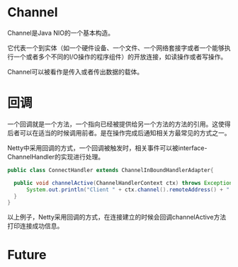 # Channel
Channel是Java NIO的一个基本构造。

它代表一个到实体（如一个硬件设备、一个文件、一个网络套接字或者一个能够执行一个或者多个不同的I/O操作的程序组件）的开放连接，如读操作或者写操作。

Channel可以被看作是传入或者传出数据的载体。

# 回调
一个回调就是一个方法，一个指向已经被提供给另一个方法的方法的引用。这使得后者可以在适当的时候调用前者。是在操作完成后通知相关方最常见的方式之一。

Netty中采用回调的方式，一个回调被触发时，相关事件可以被interface-ChannelHandler的实现进行处理。
```java
public class ConnectHandler extends ChannelInBoundHandlerAdapter{

  public void channelActive(ChannelHandlerContext ctx) throws Exception{
      System.out.println("Client " + ctx.channel().remoteAddress() + " connected");
  }
}
```
以上例子，Netty采用回调的方式，在连接建立的时候会回调channelActive方法打印连接成功信息。

# Future
